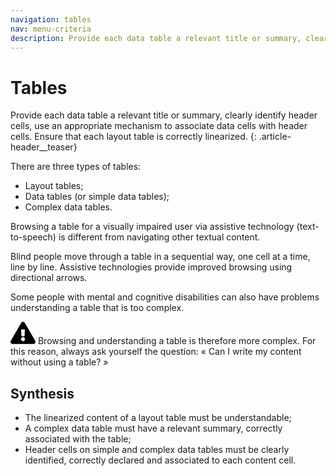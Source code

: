 ```yaml
---
navigation: tables
nav: menu-criteria
description: Provide each data table a relevant title or summary, clearly identify header cells, use an appropriate mechanism to associate data cells with header cells. Ensure that each layout table is correctly linearised.
---
```


# Tables

Provide each data table a relevant title or summary, clearly identify header cells, use an appropriate mechanism to associate data cells with header cells. Ensure that each layout table is correctly linearized.
{: .article-header__teaser}

There are three types of tables:

* Layout tables;
* Data tables (or simple data tables);
* Complex data tables.

Browsing a table for a visually impaired user via assistive technology (text-to-speech) is different from navigating other textual content.

Blind people move through a table in a sequential way, one cell at a time, line by line. Assistive technologies provide improved browsing using directional arrows.

Some people with mental and cognitive disabilities can also have problems understanding a table that is too complex.

<div class="important">
<svg role="img" aria-label="Important" xmlns="http://www.w3.org/2000/svg" viewBox="0 0 576 512" width="40" height="36"><title>Important</title><path d="M569.517 440.013C587.975 472.007 564.806 512 527.94 512H48.054c-36.937 0-59.999-40.055-41.577-71.987L246.423 23.985c18.467-32.009 64.72-31.951 83.154 0l239.94 416.028zM288 354c-25.405 0-46 20.595-46 46s20.595 46 46 46 46-20.595 46-46-20.595-46-46-46zm-43.673-165.346l7.418 136c.347 6.364 5.609 11.346 11.982 11.346h48.546c6.373 0 11.635-4.982 11.982-11.346l7.418-136c.375-6.874-5.098-12.654-11.982-12.654h-63.383c-6.884 0-12.356 5.78-11.981 12.654z"/></svg>
Browsing and understanding a table is therefore more complex. For this reason, always ask yourself the question: «&nbsp;Can I write my content without using a table?&nbsp;»
</div>

## Synthesis
* The linearized content of a layout table must be understandable;
* A complex data table must have a relevant summary, correctly associated with the table;
* Header cells on simple and complex data tables must be clearly identified, correctly declared and associated to each content cell.


